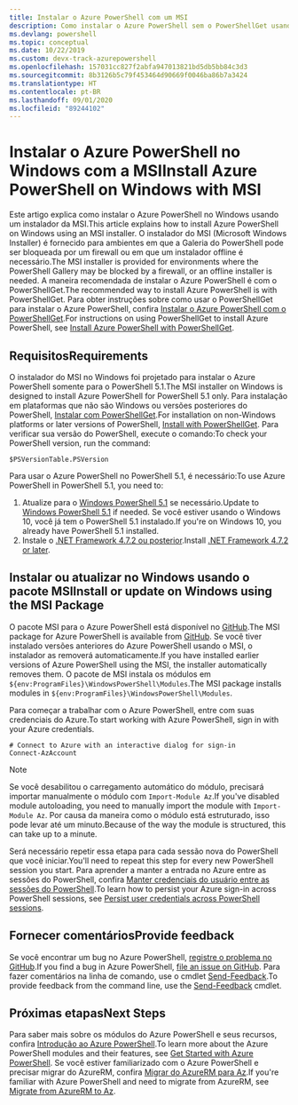 ```yaml
---
title: Instalar o Azure PowerShell com um MSI
description: Como instalar o Azure PowerShell sem o PowerShellGet usando uma MSI
ms.devlang: powershell
ms.topic: conceptual
ms.date: 10/22/2019
ms.custom: devx-track-azurepowershell
ms.openlocfilehash: 157031cc827f2abfa947013821bd5db5bb84c3d3
ms.sourcegitcommit: 8b3126b5c79f453464d90669f0046ba86b7a3424
ms.translationtype: HT
ms.contentlocale: pt-BR
ms.lasthandoff: 09/01/2020
ms.locfileid: "89244102"
---
```

# <a name="install-azure-powershell-on-windows-with-msi"></a><span data-ttu-id="b0f3d-103">Instalar o Azure PowerShell no Windows com a MSI</span><span class="sxs-lookup"><span data-stu-id="b0f3d-103">Install Azure PowerShell on Windows with MSI</span></span>

<span data-ttu-id="b0f3d-104">Este artigo explica como instalar o Azure PowerShell no Windows usando um instalador da MSI.</span><span class="sxs-lookup"><span data-stu-id="b0f3d-104">This article explains how to install Azure PowerShell on Windows using an MSI installer.</span></span> <span data-ttu-id="b0f3d-105">O instalador do MSI (Microsoft Windows Installer) é fornecido para ambientes em que a Galeria do PowerShell pode ser bloqueada por um firewall ou em que um instalador offline é necessário.</span><span class="sxs-lookup"><span data-stu-id="b0f3d-105">The MSI installer is provided for environments where the PowerShell Gallery may be blocked by a firewall, or an offline installer is needed.</span></span> <span data-ttu-id="b0f3d-106">A maneira recomendada de instalar o Azure PowerShell é com o PowerShellGet.</span><span class="sxs-lookup"><span data-stu-id="b0f3d-106">The recommended way to install Azure PowerShell is with PowerShellGet.</span></span> <span data-ttu-id="b0f3d-107">Para obter instruções sobre como usar o PowerShellGet para instalar o Azure PowerShell, confira [Instalar o Azure PowerShell com o PowerShellGet](install-az-ps.md).</span><span class="sxs-lookup"><span data-stu-id="b0f3d-107">For instructions on using PowerShellGet to install Azure PowerShell, see [Install Azure PowerShell with PowerShellGet](install-az-ps.md).</span></span>

## <a name="requirements"></a><span data-ttu-id="b0f3d-108">Requisitos</span><span class="sxs-lookup"><span data-stu-id="b0f3d-108">Requirements</span></span>

<span data-ttu-id="b0f3d-109">O instalador do MSI no Windows foi projetado para instalar o Azure PowerShell somente para o PowerShell 5.1.</span><span class="sxs-lookup"><span data-stu-id="b0f3d-109">The MSI installer on Windows is designed to install Azure PowerShell for PowerShell 5.1 only.</span></span> <span data-ttu-id="b0f3d-110">Para instalação em plataformas que não são Windows ou versões posteriores do PowerShell, [Instalar com PowerShellGet](install-az-ps.md).</span><span class="sxs-lookup"><span data-stu-id="b0f3d-110">For installation on non-Windows platforms or later versions of PowerShell, [Install with PowerShellGet](install-az-ps.md).</span></span> <span data-ttu-id="b0f3d-111">Para verificar sua versão do PowerShell, execute o comando:</span><span class="sxs-lookup"><span data-stu-id="b0f3d-111">To check your PowerShell version, run the command:</span></span>

```powershell-interactive
$PSVersionTable.PSVersion
```

<span data-ttu-id="b0f3d-112">Para usar o Azure PowerShell no PowerShell 5.1, é necessário:</span><span class="sxs-lookup"><span data-stu-id="b0f3d-112">To use Azure PowerShell in PowerShell 5.1, you need to:</span></span>

1. <span data-ttu-id="b0f3d-113">Atualize para o [Windows PowerShell 5.1](/powershell/scripting/windows-powershell/install/installing-windows-powershell#upgrading-existing-windows-powershell) se necessário.</span><span class="sxs-lookup"><span data-stu-id="b0f3d-113">Update to [Windows PowerShell 5.1](/powershell/scripting/windows-powershell/install/installing-windows-powershell#upgrading-existing-windows-powershell) if needed.</span></span> <span data-ttu-id="b0f3d-114">Se você estiver usando o Windows 10, você já tem o PowerShell 5.1 instalado.</span><span class="sxs-lookup"><span data-stu-id="b0f3d-114">If you're on Windows 10, you already have PowerShell 5.1 installed.</span></span>
2. <span data-ttu-id="b0f3d-115">Instale o [.NET Framework 4.7.2 ou posterior](/dotnet/framework/install).</span><span class="sxs-lookup"><span data-stu-id="b0f3d-115">Install [.NET Framework 4.7.2 or later](/dotnet/framework/install).</span></span>

## <a name="install-or-update-on-windows-using-the-msi-package"></a><span data-ttu-id="b0f3d-116">Instalar ou atualizar no Windows usando o pacote MSI</span><span class="sxs-lookup"><span data-stu-id="b0f3d-116">Install or update on Windows using the MSI Package</span></span>

<span data-ttu-id="b0f3d-117">O pacote MSI para o Azure PowerShell está disponível no [GitHub](https://github.com/Azure/azure-powershell/releases/tag/v2.8.0-October2019).</span><span class="sxs-lookup"><span data-stu-id="b0f3d-117">The MSI package for Azure PowerShell is available from [GitHub](https://github.com/Azure/azure-powershell/releases/tag/v2.8.0-October2019).</span></span> <span data-ttu-id="b0f3d-118">Se você tiver instalado versões anteriores do Azure PowerShell usando o MSI, o instalador as removerá automaticamente.</span><span class="sxs-lookup"><span data-stu-id="b0f3d-118">If you have installed earlier versions of Azure PowerShell using the MSI, the installer automatically removes them.</span></span> <span data-ttu-id="b0f3d-119">O pacote de MSI instala os módulos em `${env:ProgramFiles}\WindowsPowerShell\Modules`.</span><span class="sxs-lookup"><span data-stu-id="b0f3d-119">The MSI package installs modules in `${env:ProgramFiles}\WindowsPowerShell\Modules`.</span></span>

<span data-ttu-id="b0f3d-120">Para começar a trabalhar com o Azure PowerShell, entre com suas credenciais do Azure.</span><span class="sxs-lookup"><span data-stu-id="b0f3d-120">To start working with Azure PowerShell, sign in with your Azure credentials.</span></span>

```powershell-interactive
# Connect to Azure with an interactive dialog for sign-in
Connect-AzAccount
```

> [!NOTE]
> <span data-ttu-id="b0f3d-121">Se você desabilitou o carregamento automático do módulo, precisará importar manualmente o módulo com `Import-Module Az`.</span><span class="sxs-lookup"><span data-stu-id="b0f3d-121">If you've disabled module autoloading, you need to manually import the module with `Import-Module Az`.</span></span> <span data-ttu-id="b0f3d-122">Por causa da maneira como o módulo está estruturado, isso pode levar até um minuto.</span><span class="sxs-lookup"><span data-stu-id="b0f3d-122">Because of the way the module is structured, this can take up to a minute.</span></span>

<span data-ttu-id="b0f3d-123">Será necessário repetir essa etapa para cada sessão nova do PowerShell que você iniciar.</span><span class="sxs-lookup"><span data-stu-id="b0f3d-123">You'll need to repeat this step for every new PowerShell session you start.</span></span> <span data-ttu-id="b0f3d-124">Para aprender a manter a entrada no Azure entre as sessões do PowerShell, confira [Manter credenciais do usuário entre as sessões do PowerShell](context-persistence.md).</span><span class="sxs-lookup"><span data-stu-id="b0f3d-124">To learn how to persist your Azure sign-in across PowerShell sessions, see [Persist user credentials across PowerShell sessions](context-persistence.md).</span></span>

## <a name="provide-feedback"></a><span data-ttu-id="b0f3d-125">Fornecer comentários</span><span class="sxs-lookup"><span data-stu-id="b0f3d-125">Provide feedback</span></span>

<span data-ttu-id="b0f3d-126">Se você encontrar um bug no Azure PowerShell, [registre o problema no GitHub](https://github.com/Azure/azure-powershell/issues).</span><span class="sxs-lookup"><span data-stu-id="b0f3d-126">If you find a bug in Azure PowerShell, [file an issue on GitHub](https://github.com/Azure/azure-powershell/issues).</span></span> <span data-ttu-id="b0f3d-127">Para fazer comentários na linha de comando, use o cmdlet [Send-Feedback](/powershell/module/az.accounts/send-feedback).</span><span class="sxs-lookup"><span data-stu-id="b0f3d-127">To provide feedback from the command line, use the [Send-Feedback](/powershell/module/az.accounts/send-feedback) cmdlet.</span></span>

## <a name="next-steps"></a><span data-ttu-id="b0f3d-128">Próximas etapas</span><span class="sxs-lookup"><span data-stu-id="b0f3d-128">Next Steps</span></span>

<span data-ttu-id="b0f3d-129">Para saber mais sobre os módulos do Azure PowerShell e seus recursos, confira [Introdução ao Azure PowerShell](get-started-azureps.md).</span><span class="sxs-lookup"><span data-stu-id="b0f3d-129">To learn more about the Azure PowerShell modules and their features, see [Get Started with Azure PowerShell](get-started-azureps.md).</span></span> <span data-ttu-id="b0f3d-130">Se você estiver familiarizado com o Azure PowerShell e precisar migrar do AzureRM, confira [Migrar do AzureRM para Az](migrate-from-azurerm-to-az.md).</span><span class="sxs-lookup"><span data-stu-id="b0f3d-130">If you're familiar with Azure PowerShell and need to migrate from AzureRM, see [Migrate from AzureRM to Az](migrate-from-azurerm-to-az.md).</span></span>
